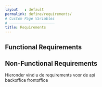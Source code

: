 ```yaml
---
layout   : default
permalink: define/requirements/
# Custom Page Variables
# ─────────────────────
title: Requirements
---
```


Functional Requirements
-----------------------

Non-Functional Requirements
---------------------------

Hieronder vind u de requirements voor de 
api  
backoffice 
frontoffice